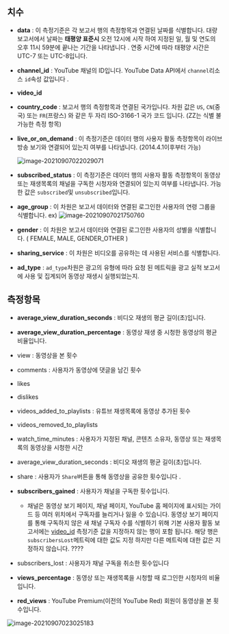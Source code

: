 ## 치수

- **data** : 이 측정기준은 각 보고서 행의 측정항목과 연결된 날짜를 식별합니다. 대량 보고서에서 날짜는 **태평양 표준시** 오전 12시에 시작 하여 지정된 일, 월 및 연도의 오후 11시 59분에 끝나는 기간을 나타냅니다 . 연중 시간에 따라 태평양 시간은 UTC-7 또는 UTC-8입니다.

- **channel_id** : YouTube 채널의 ID입니다. YouTube Data API에서 `channel`리소스 `id`속성 값입니다 .

- **video_id**

- **country_code** : 보고서 행의 측정항목과 연결된 국가입니다. 차원 값은 `US`, `CN`(중국) 또는 `FR`(프랑스) 와 같은 두 자리 ISO-3166-1 국가 코드 입니다. (ZZ는 식별 불가능한 측정 항목)

- **live_or_on_demand** : 이 측정기준은 데이터 행의 사용자 활동 측정항목이 라이브 방송 보기와 연결되어 있는지 여부를 나타냅니다. (2014.4.1이후부터 가능)

  ![image-20210907022029071](C:\Users\kimgd\AppData\Roaming\Typora\typora-user-images\image-20210907022029071.png)

- **subscribed_status** : 이 측정기준은 데이터 행의 사용자 활동 측정항목이 동영상 또는 재생목록의 채널을 구독한 시청자와 연결되어 있는지 여부를 나타냅니다. 가능한 값은 `subscribed`및 `unsubscribed`입니다.

- **age_group** : 이 차원은 보고서 데이터와 연결된 로그인한 사용자의 연령 그룹을 식별합니다.
  ex) ![image-20210907021750760](C:\Users\kimgd\AppData\Roaming\Typora\typora-user-images\image-20210907021750760.png)

- **gender** : 이 차원은 보고서 데이터와 연결된 로그인한 사용자의 성별을 식별합니다. ( FEMALE, MALE, GENDER_OTHER )
- **sharing_service** : 이 차원은 비디오를 공유하는 데 사용된 서비스를 식별합니다.
- **ad_type** : `ad_type`차원은 광고의 유형에 따라 요청 된 메트릭을 광고 실적 보고서에 사용 및 집계되어 동영상 재생시 실행되었는지.





## 측정항목

- **average_view_duration_seconds** : 비디오 재생의 평균 길이(초)입니다.
- **average_view_duration_percentage** : 동영상 재생 중 시청한 동영상의 평균 비율입니다.
- view : 동영상을 본 횟수
- comments : 사용자가 동영상에 댓글을 남긴 횟수
- likes
- dislikes

- videos_added_to_playlists : 유튜브 재생목록에 동영상 추가된 횟수
- videos_removed_to_playlists
- watch_time_minutes : 사용자가 지정된 채널, 콘텐츠 소유자, 동영상 또는 재생목록의 동영상을 시청한 시간
- average_view_duration_seconds : 비디오 재생의 평균 길이(초)입니다.

- share : 사용자가 `Share`버튼을 통해 동영상을 공유한 횟수입니다 .
- **subscribers_gained** : 사용자가 채널을 구독한 횟수입니다. 
  - 채널은 동영상 보기 페이지, 채널 페이지, YouTube 홈 페이지에 표시되는 가이드 등 여러 위치에서 구독자를 늘리거나 잃을 수 있습니다. 동영상 보기 페이지를 통해 구독하지 않은 새 채널 구독자 수를 식별하기 위해 기본 사용자 활동 보고서에는 [video_id](https://developers.google.com/youtube/reporting/v1/reports/dimensions#video_id) 측정기준 값을 지정하지 않는 행이 포함 됩니다. 해당 행은 `subscribersLost`메트릭에 대한 값도 지정 하지만 다른 메트릭에 대한 값은 지정하지 않습니다. ????

- subscribers_lost : 사용자가 채널 구독을 취소한 횟수입니다

- **views_percentage** : 동영상 또는 재생목록을 시청할 때 로그인한 시청자의 비율입니다.

- **red_views** : YouTube Premium(이전의 YouTube Red) 회원이 동영상을 본 횟수입니다.

![image-20210907023025183](C:\Users\kimgd\AppData\Roaming\Typora\typora-user-images\image-20210907023025183.png)